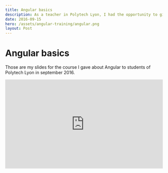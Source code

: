 ```yaml
---
title: Angular basics
description: As a teacher in Polytech Lyon, I had the opportunity to give course about Angular as an initiation.
date: 2016-09-15
hero: /assets/angular-training/angular.png
layout: Post
---
```


# Angular basics

Those are my slides for the course I gave about Angular to students of Polytech Lyon in september 2016.

<div style="position:relative;height:0;padding-bottom:56.25%">
<iframe src="https://slashgear.github.io/angular2-basics/#/" width="640" height="360" frameborder="0" style="position:absolute;width:100%;height:100%;left:0" allowfullscreen></iframe>
</div>